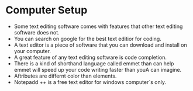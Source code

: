 # Computer Setup 
- Some text editing software comes with features that other text editing software does not.
- You can search on google for the best text editior for coding.
- A text editor is a piece of software that you can download and install on your computer.
- A great feature of any text editing software is code completion.
- There is a kind of shorthand language called emmet than can help emmet will speed up your code writing faster than youA can imagine.
- Aftributes are differnt color than elements.
- Notepadd ++ is a free text editor for windows computer`s only.
